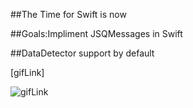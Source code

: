 ##The Time for Swift is now

##Goals:Impliment JSQMessages in Swift

##DataDetector support by default

[gifLink]

![gifLink](https://github.com/MacMeDan/JSQMessagesViewController/blob/SwiftExampleAndAwesomeDocumentation/SwiftDemo/MacmeSwiftChat/ReadmeAssets/DataDetectors.gif)
